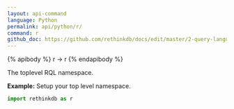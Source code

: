 ```yaml
---
layout: api-command 
language: Python
permalink: api/python/r/
command: r
github_doc: https://github.com/rethinkdb/docs/edit/master/2-query-language/api/python/accessing-rql/r.md
---
```


{% apibody %}
r → r
{% endapibody %}

The toplevel RQL namespace.

__Example:__ Setup your top level namespace.

```py
import rethinkdb as r
```

